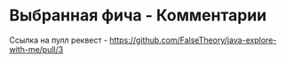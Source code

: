 # Выбранная фича - Комментарии

Ссылка на пулл реквест - https://github.com/FalseTheory/java-explore-with-me/pull/3
